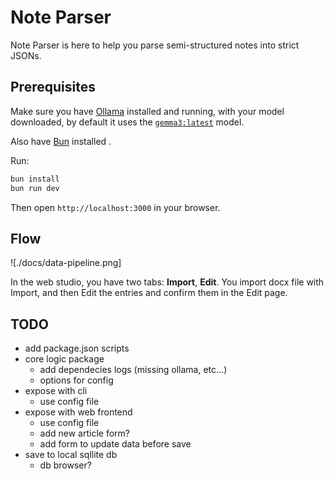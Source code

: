 # Note Parser

Note Parser is here to help you parse semi-structured notes into strict JSONs.

## Prerequisites

Make sure you have [Ollama](https://ollama.com/) installed and running, with your model downloaded, by default
it uses the [`gemma3:latest`](https://ollama.com/library/gemma3) model.

Also have [Bun](https://bun.sh/) installed .

Run:

```sh
bun install
bun run dev
```

Then open `http://localhost:3000` in your browser.

## Flow

![./docs/data-pipeline.png]

In the web studio, you have two tabs: **Import**, **Edit**.
You import docx file with Import, and then Edit the entries and confirm them in the Edit page.

## TODO

- add package.json scripts
- core logic package
  - add dependecies logs (missing ollama, etc...)
  - options for config
- expose with cli
  - use config file
- expose with web frontend
  - use config file
  - add new article form?
  - add form to update data before save
- save to local sqllite db
  - db browser?
